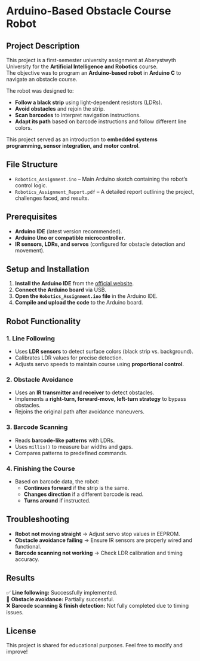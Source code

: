 # Arduino-Based Obstacle Course Robot

## Project Description  

This project is a first-semester university assignment at Aberystwyth University for the **Artificial Intelligence and Robotics** course.  
The objective was to program an **Arduino-based robot** in **Arduino C** to navigate an obstacle course.  

The robot was designed to:  

- **Follow a black strip** using light-dependent resistors (LDRs).  
- **Avoid obstacles** and rejoin the strip.  
- **Scan barcodes** to interpret navigation instructions.  
- **Adapt its path** based on barcode instructions and follow different line colors.  

This project served as an introduction to **embedded systems programming, sensor integration, and motor control**.  

## File Structure  

- `Robotics_Assignment.ino` – Main Arduino sketch containing the robot’s control logic.  
- `Robotics_Assignment_Report.pdf` – A detailed report outlining the project, challenges faced, and results.  

## Prerequisites  

- **Arduino IDE** (latest version recommended).  
- **Arduino Uno or compatible microcontroller**.  
- **IR sensors, LDRs, and servos** (configured for obstacle detection and movement).  

## Setup and Installation  

1. **Install the Arduino IDE** from the [official website](https://www.arduino.cc/en/software).  
2. **Connect the Arduino board** via USB.  
3. **Open the `Robotics_Assignment.ino` file** in the Arduino IDE.  
4. **Compile and upload the code** to the Arduino board.  

## Robot Functionality  

### 1. Line Following  

- Uses **LDR sensors** to detect surface colors (black strip vs. background).  
- Calibrates LDR values for precise detection.  
- Adjusts servo speeds to maintain course using **proportional control**.  

### 2. Obstacle Avoidance  

- Uses an **IR transmitter and receiver** to detect obstacles.  
- Implements a **right-turn, forward-move, left-turn strategy** to bypass obstacles.  
- Rejoins the original path after avoidance maneuvers.  

### 3. Barcode Scanning  

- Reads **barcode-like patterns** with LDRs.  
- Uses `millis()` to measure bar widths and gaps.  
- Compares patterns to predefined commands.  

### 4. Finishing the Course  

- Based on barcode data, the robot:  
  - **Continues forward** if the strip is the same.  
  - **Changes direction** if a different barcode is read.  
  - **Turns around** if instructed.  

## Troubleshooting  

- **Robot not moving straight** → Adjust servo stop values in EEPROM.  
- **Obstacle avoidance failing** → Ensure IR sensors are properly wired and functional.  
- **Barcode scanning not working** → Check LDR calibration and timing accuracy.  

## Results  

✅ **Line following:** Successfully implemented.  
🔶 **Obstacle avoidance:** Partially successful.  
❌ **Barcode scanning & finish detection:** Not fully completed due to timing issues.  

## License  

This project is shared for educational purposes. Feel free to modify and improve!  
